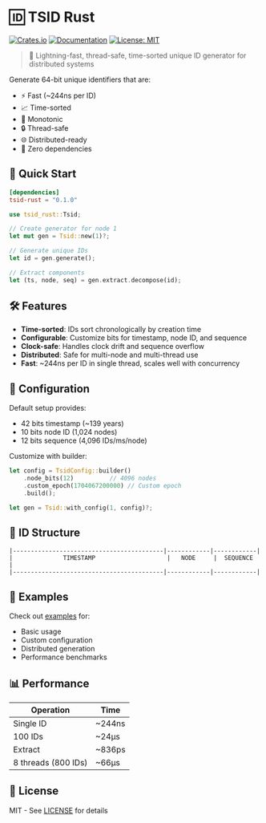 # 🆔 TSID Rust

[![Crates.io](https://img.shields.io/crates/v/tsid-rust.svg)](https://crates.io/crates/tsid-rust)
[![Documentation](https://docs.rs/tsid-rust/badge.svg)](https://docs.rs/tsid-rust)
[![License: MIT](https://img.shields.io/badge/License-MIT-yellow.svg)](https://opensource.org/licenses/MIT)

> 🚀 Lightning-fast, thread-safe, time-sorted unique ID generator for distributed systems

Generate 64-bit unique identifiers that are:
- ⚡️ Fast (~244ns per ID)
- 📈 Time-sorted
- 🔄 Monotonic
- 🔒 Thread-safe
- 🌐 Distributed-ready
- 🎯 Zero dependencies

## 🎯 Quick Start

```toml
[dependencies]
tsid-rust = "0.1.0"
```

```rust
use tsid_rust::Tsid;

// Create generator for node 1
let mut gen = Tsid::new(1)?;

// Generate unique IDs
let id = gen.generate();

// Extract components
let (ts, node, seq) = gen.extract.decompose(id);
```

## 🛠 Features

- **Time-sorted**: IDs sort chronologically by creation time
- **Configurable**: Customize bits for timestamp, node ID, and sequence
- **Clock-safe**: Handles clock drift and sequence overflow
- **Distributed**: Safe for multi-node and multi-thread use
- **Fast**: ~244ns per ID in single thread, scales well with concurrency

## 🔧 Configuration

Default setup provides:
- 42 bits timestamp (~139 years)
- 10 bits node ID (1,024 nodes)
- 12 bits sequence (4,096 IDs/ms/node)

Customize with builder:
```rust
let config = TsidConfig::builder()
    .node_bits(12)          // 4096 nodes
    .custom_epoch(1704067200000) // Custom epoch
    .build();

let gen = Tsid::with_config(1, config)?;
```

## 🧮 ID Structure

```text
|------------------------------------------|------------|------------|
|              TIMESTAMP                    |   NODE     |  SEQUENCE  |
|------------------------------------------|------------|------------|
```

## 🚀 Examples

Check out [examples](examples/) for:
- Basic usage
- Custom configuration
- Distributed generation
- Performance benchmarks

## 📊 Performance

| Operation | Time |
|-----------|------|
| Single ID | ~244ns |
| 100 IDs | ~24µs |
| Extract | ~836ps |
| 8 threads (800 IDs) | ~66µs |

## 📜 License

MIT - See [LICENSE](LICENSE) for details

